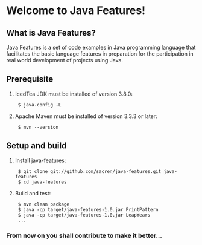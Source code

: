 # Welcome to Java Features!

## What is Java Features?

Java Features is a set of code examples in Java programming language that
facilitates the basic language features in preparation for the participation in
real world development of projects using Java.

## Prerequisite

1. IcedTea JDK must be installed of version 3.8.0:

        $ java-config -L

2. Apache Maven must be installed of version 3.3.3 or later:

        $ mvn --version

## Setup and build

1. Install java-features:

        $ git clone git://github.com/sacren/java-features.git java-features
        $ cd java-features

2. Build and test:

        $ mvn clean package
        $ java -cp target/java-features-1.0.jar PrintPattern
        $ java -cp target/java-features-1.0.jar LeapYears
        ...

### From now on you shall contribute to make it better...
